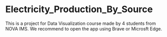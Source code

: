 # Electricity_Production_By_Source

This is a project for Data Visualization course made by 4 students from NOVA IMS.
We recommend to open the app using Brave or Microsft Edge.
